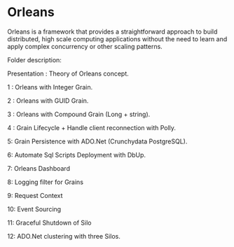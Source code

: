 # Orleans
Orleans is a framework that provides a straightforward approach to build distributed, high scale computing applications without the need to learn and apply complex concurrency or other scaling patterns.

Folder description:

Presentation : Theory of Orleans concept.

1 : Orleans with Integer Grain.

2 : Orleans with GUID Grain.

3 : Orleans with Compound Grain (Long + string).

4 : Grain Lifecycle +  Handle client reconnection with Polly.

5: Grain Persistence with ADO.Net (Crunchydata PostgreSQL).

6: Automate Sql Scripts Deployment with DbUp.

7: Orleans Dashboard

8: Logging filter for Grains

9: Request Context

10: Event Sourcing

11: Graceful Shutdown of Silo

12: ADO.Net clustering with three Silos.
